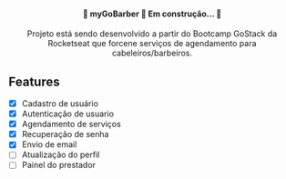 <h4 align="center">
	🚧 myGoBarber 🚀 Em construção...  🚧
</h4>

<p align="center">Projeto está sendo desenvolvido a partir do Bootcamp GoStack da Rocketseat que forcene
  serviços de agendamento para cabeleiros/barbeiros.
</p>

## Features

- [x] Cadastro de usuário
- [x] Autenticação de usuario
- [x] Agendamento de serviços
- [x] Recuperação de senha
- [x] Envio de email
- [ ] Atualização do perfil
- [ ] Painel do prestador
